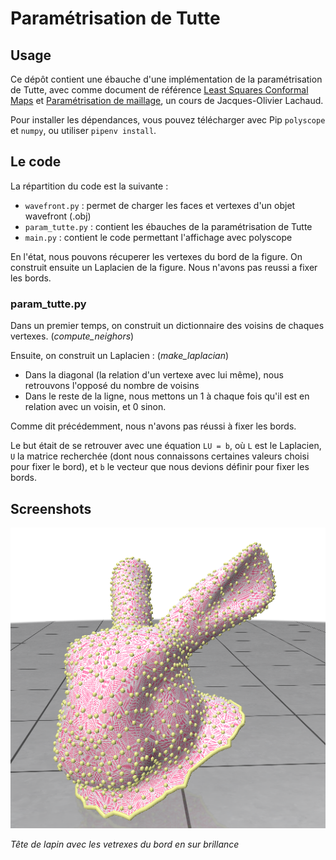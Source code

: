 # Paramétrisation de Tutte

## Usage

Ce dépôt contient une ébauche d'une implémentation de la paramétrisation de Tutte, avec comme document de référence [Least Squares Conformal Maps](https://members.loria.fr/Bruno.Levy/papers/LSCM_SIGGRAPH_2002.pdf) et [Paramétrisation de maillage](https://codimd.math.cnrs.fr/s/GGhM7E8DX#), un cours de Jacques-Olivier Lachaud.


Pour installer les dépendances, vous pouvez télécharger avec Pip `polyscope` et `numpy`, ou utiliser `pipenv install`.

## Le code

La répartition du code est la suivante : 
* `wavefront.py` : permet de charger les faces et vertexes d'un objet wavefront (.obj)
* `param_tutte.py` : contient les ébauches de la paramétrisation de Tutte
* `main.py` : contient le code permettant l'affichage avec polyscope

En l'état, nous pouvons récuperer les vertexes du bord de la figure. On construit ensuite un Laplacien de la figure.
Nous n'avons pas reussi a fixer les bords.

### param_tutte.py

Dans un premier temps, on construit un dictionnaire des voisins de chaques vertexes. (*compute_neighors*)

Ensuite, on construit un Laplacien : (*make_laplacian*)
* Dans la diagonal (la relation d'un vertexe avec lui même), nous retrouvons l'opposé du nombre de voisins
* Dans le reste de la ligne, nous mettons un 1 à chaque fois qu'il est en relation avec un voisin, et 0 sinon.

Comme dit précédemment, nous n'avons pas réussi à fixer les bords.

Le but était de se retrouver avec une équation `LU = b`, où `L` est le Laplacien, `U` la matrice recherchée (dont nous connaissons certaines valeurs choisi pour fixer le bord), et `b` le vecteur que nous devions définir pour fixer les bords.

## Screenshots

![Tête de lapin avec des bords](./bunnyhead.png)

*Tête de lapin avec les vetrexes du bord en sur brillance*